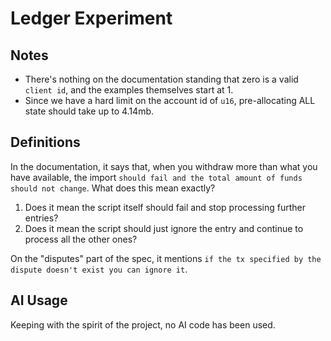 # Ledger Experiment

## Notes

- There's nothing on the documentation standing that zero is a valid `client id`, and the examples themselves start at 1.
- Since we have a hard limit on the account id of `u16`, pre-allocating ALL state should take up to 4.14mb.

## Definitions

In the documentation, it says that, when you withdraw more than what you have available, the import `should fail and the total amount of funds should not change`. What does this mean exactly?

1. Does it mean the script itself should fail and stop processing further entries?
2. Does it mean the script should just ignore the entry and continue to process all the other ones?

On the "disputes" part of the spec, it mentions `if the tx specified by the dispute doesn't exist you can ignore it`.

## AI Usage

Keeping with the spirit of the project, no AI code has been used.
